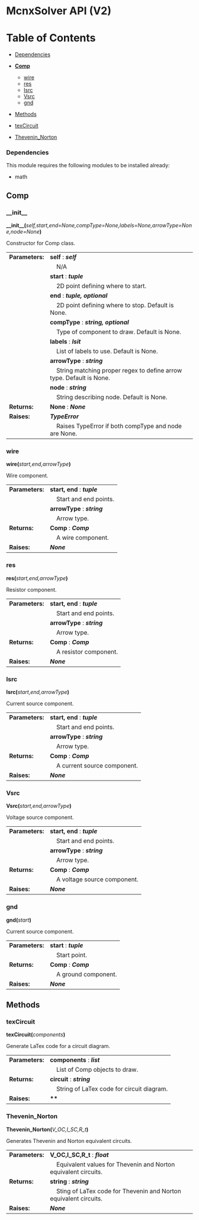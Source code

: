 # McnxSolver API (V2)

# Table of Contents
* [Dependencies](#dependencies)

* **[Comp](#comp)**
	* [wire](#wire)
	* [res](#res)
	* [Isrc](#isrc)
	* [Vsrc](#vsrc)
	* [gnd](#gnd)
* [Methods](#methods)
* [texCircuit](#texcircuit)
* [Thevenin_Norton](#thevenin_norton)

### Dependencies

This module requires the following modules to be installed already:

* math

## Comp

### \_\_init__

**\_\_init__(**_self,start,end=None,compType=None,labels=None,arrowType=None,node=None_**)**

Constructor for Comp class.

|                 |                                     |
|-----------------|-------------------------------------|
| **Parameters:** | **self** : __*self*__ |
| | &nbsp;&nbsp;&nbsp;&nbsp;N/A |
| | **start** : __*tuple*__ |
| | &nbsp;&nbsp;&nbsp;&nbsp;2D point defining where to start. |
| | **end** : __*tuple, optional*__ |
| | &nbsp;&nbsp;&nbsp;&nbsp;2D point defining where to stop. Default is None. |
| | **compType** : __*string, optional*__ |
| | &nbsp;&nbsp;&nbsp;&nbsp;Type of component to draw. Default is None. |
| | **labels** : __*lsit*__ |
| | &nbsp;&nbsp;&nbsp;&nbsp;List of labels to use. Default is None. |
| | **arrowType** : __*string*__ |
| | &nbsp;&nbsp;&nbsp;&nbsp;String matching proper regex to define arrow type. Default is None. |
| | **node** : __*string*__ |
| | &nbsp;&nbsp;&nbsp;&nbsp;String describing node. Default is None. |
| **Returns:** | **None** : __*None*__ |
| **Raises:** | __*TypeError*__ |
| | &nbsp;&nbsp;&nbsp;&nbsp;Raises TypeError if both compType and node are None. |

### wire

**wire(**_start,end,arrowType_**)**

Wire component.

|                 |                                     |
|-----------------|-------------------------------------|
| **Parameters:** | **start, end** : __*tuple*__ |
| | &nbsp;&nbsp;&nbsp;&nbsp;Start and end points. |
| | **arrowType** : __*string*__ |
| | &nbsp;&nbsp;&nbsp;&nbsp;Arrow type. |
| **Returns:** | **Comp** : __*Comp*__ |
| | &nbsp;&nbsp;&nbsp;&nbsp;A wire component. |
| **Raises:** | __*None*__ |

### res

**res(**_start,end,arrowType_**)**

Resistor component.

|                 |                                     |
|-----------------|-------------------------------------|
| **Parameters:** | **start, end** : __*tuple*__ |
| | &nbsp;&nbsp;&nbsp;&nbsp;Start and end points. |
| | **arrowType** : __*string*__ |
| | &nbsp;&nbsp;&nbsp;&nbsp;Arrow type. |
| **Returns:** | **Comp** : __*Comp*__ |
| | &nbsp;&nbsp;&nbsp;&nbsp;A resistor component. |
| **Raises:** | __*None*__ |

### Isrc

**Isrc(**_start,end,arrowType_**)**

Current source component.

|                 |                                     |
|-----------------|-------------------------------------|
| **Parameters:** | **start, end** : __*tuple*__ |
| | &nbsp;&nbsp;&nbsp;&nbsp;Start and end points. |
| | **arrowType** : __*string*__ |
| | &nbsp;&nbsp;&nbsp;&nbsp;Arrow type. |
| **Returns:** | **Comp** : __*Comp*__ |
| | &nbsp;&nbsp;&nbsp;&nbsp;A current source component. |
| **Raises:** | __*None*__ |

### Vsrc

**Vsrc(**_start,end,arrowType_**)**

Voltage source component.

|                 |                                     |
|-----------------|-------------------------------------|
| **Parameters:** | **start, end** : __*tuple*__ |
| | &nbsp;&nbsp;&nbsp;&nbsp;Start and end points. |
| | **arrowType** : __*string*__ |
| | &nbsp;&nbsp;&nbsp;&nbsp;Arrow type. |
| **Returns:** | **Comp** : __*Comp*__ |
| | &nbsp;&nbsp;&nbsp;&nbsp;A voltage source component. |
| **Raises:** | __*None*__ |

### gnd

**gnd(**_start_**)**

Current source component.

|                 |                                     |
|-----------------|-------------------------------------|
| **Parameters:** | **start** : __*tuple*__ |
| | &nbsp;&nbsp;&nbsp;&nbsp;Start point. |
| **Returns:** | **Comp** : __*Comp*__ |
| | &nbsp;&nbsp;&nbsp;&nbsp;A ground component. |
| **Raises:** | __*None*__ |

## Methods

### texCircuit

**texCircuit(**_components_**)**

Generate LaTex code for a circuit diagram.

|                 |                                     |
|-----------------|-------------------------------------|
| **Parameters:** | **components** : __*list*__ |
| | &nbsp;&nbsp;&nbsp;&nbsp;List of Comp objects to draw. |
| **Returns:** | **circuit** : __*string*__ |
| | &nbsp;&nbsp;&nbsp;&nbsp;String of LaTex code for circuit diagram. |
| **Raises:** | __**__ |

### Thevenin_Norton

**Thevenin\_Norton(**_V\_OC,I\_SC,R\_t_**)**

Generates Thevenin and Norton equivalent circuits.

|                 |                                     |
|-----------------|-------------------------------------|
| **Parameters:** | **V_OC,I_SC,R_t** : __*float*__ |
| | &nbsp;&nbsp;&nbsp;&nbsp;Equivalent values for Thevenin and Norton equivalent circuits. |
| **Returns:** | **string** : __*string*__ |
| | &nbsp;&nbsp;&nbsp;&nbsp;Sting of LaTex code for Thevenin and Norton equivalent circuits. |
| **Raises:** | __*None*__ |

